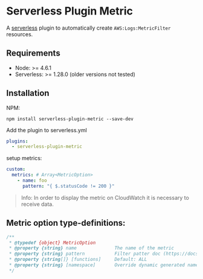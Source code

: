 
# Serverless Plugin Metric

A [serverless](http://www.serverless.com) plugin to automatically create `AWS:Logs:MetricFilter` resources.

## Requirements
- Node: >= 4.6.1
- Serverless: >= 1.28.0 (older versions not tested)

## Installation

NPM:

```
npm install serverless-plugin-metric --save-dev
```

Add the plugin to serverless.yml

```yaml
plugins:
  - serverless-plugin-metric
```

setup metrics:

```yaml
custom:
  metrics: # Array<MetricOption>
    - name: foo
      pattern: "{ $.statusCode != 200 }"
```

> Info: In order to display the metric on CloudWatch it is necessary to receive data.

## Metric option type-definitions:

```javascript
/** 
 * @typedef {object} MetricOption
 * @property {string} name              The name of the metric
 * @property {string} pattern           Filter patter doc (https://docs.aws.amazon.com/AmazonCloudWatch/latest/logs/FilterAndPatternSyntax.html)
 * @property {string[]} [functions]     Default: ALL
 * @property {string} [namespace]       Override dynamic generated namespace (default: CustomMetrics/<serviceName>)
 */
```